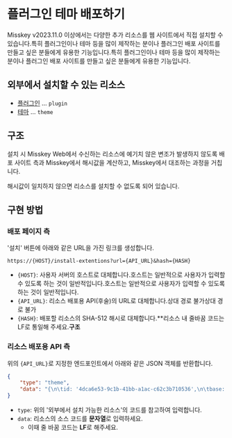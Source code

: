 # 플러그인 테마 배포하기

Misskey v2023.11.0 이상에서는 다양한 추가 리소스를 웹 사이트에서 직접 설치할 수 있습니다.특히 플러그인이나 테마 등을 많이 제작하는 분이나 플러그인 배포 사이트를 만들고 싶은 분들에게 유용한 기능입니다.특히 플러그인이나 테마 등을 많이 제작하는 분이나 플러그인 배포 사이트를 만들고 싶은 분들에게 유용한 기능입니다.

## 외부에서 설치할 수 있는 리소스

- [플러그인](./plugin/create-plugin/) ... `plugin`
- [테마](../for-users/features/theme/) ... `theme`

## 구조

설치 시 Misskey Web에서 수신하는 리소스에 예기치 않은 변조가 발생하지 않도록 배포 사이트 측과 Misskey에서 해시값을 계산하고, Misskey에서 대조하는 과정을 거칩니다.

해시값이 일치하지 않으면 리소스를 설치할 수 없도록 되어 있습니다.

## 구현 방법

### 배포 페이지 측

'설치' 버튼에 아래와 같은 URL을 가진 링크를 생성합니다.

```
https://{HOST}/install-extentions?url={API_URL}&hash={HASH}
```

- `{HOST}`: 사용자 서버의 호스트로 대체합니다.호스트는 일반적으로 사용자가 입력할 수 있도록 하는 것이 일반적입니다.호스트는 일반적으로 사용자가 입력할 수 있도록 하는 것이 일반적입니다.
- `{API_URL}`: 리소스 배포용 API(후술)의 URL로 대체합니다.상대 경로 불가상대 경로 불가
- `{HASH}`: 배포할 리소스의 SHA-512 해시로 대체합니다.\*\*리소스 내 줄바꿈 코드는 LF로 통일해 주세요.**구조**

### 리소스 배포용 API 측

위의 `{API_URL}`로 지정한 엔드포인트에서 아래와 같은 JSON 객체를 반환합니다.

```json
{
    "type": "theme",
    "data": "{\n\tid: '4dca6e53-9c1b-41bb-a1ac-c62c3b710536',\n\tbase: 'light',\n\tname: 'Misskey Design',\n\tprops: {\n\t\tX2: ':darken<2<@panel',\n\t\tX3: 'rgba(0, 0, 0, 0.05)',\n\t\tX4: 'rgba(0, 0, 0, 0.1)',\n\t\tX5: 'rgba(0, 0, 0, 0.05)',\n\t\tX6: 'rgba(0, 0, 0, 0.25)',\n\t\tX7: 'rgba(0, 0, 0, 0.05)',\n\t\tX8: ':lighten<5<@accent',\n\t\tX9: ':darken<5<@accent',\n\t\tbg: '#f9f9f9',\n\t\tfg: '#5f5f5f',\n\t\tX10: ':alpha<0.4<@accent',\n\t\tX11: 'rgba(0, 0, 0, 0.1)',\n\t\tX12: 'rgba(0, 0, 0, 0.1)',\n\t\tX13: 'rgba(0, 0, 0, 0.15)',\n\t\tX14: ':alpha<0.5<@navBg',\n\t\tX15: ':alpha<0<@panel',\n\t\tX16: ':alpha<0.7<@panel',\n\t\tX17: ':alpha<0.8<@bg',\n\t\tcwBg: '#b1b9c1',\n\t\tcwFg: '#fff',\n\t\tlink: '#44a4c1',\n\t\twarn: '#ecb637',\n\t\tbadge: '#31b1ce',\n\t\terror: '#ec4137',\n\t\tfocus: ':alpha<0.3<@accent',\n\t\tnavBg: '@panel',\n\t\tnavFg: '@fg',\n\t\tpanel: ':lighten<3<@bg',\n\t\tpopup: ':lighten<3<@panel',\n\t\taccent: '#FF6B63',\n\t\theader: ':alpha<0.7<@panel',\n\t\tinfoBg: '#e5f5ff',\n\t\tinfoFg: '#72818a',\n\t\trenote: '#229e82',\n\t\tshadow: 'rgba(0, 0, 0, 0.1)',\n\t\tdivider: 'rgba(0, 0, 0, 0.1)',\n\t\thashtag: '#ff9156',\n\t\tmention: '@accent',\n\t\tmodalBg: 'rgba(0, 0, 0, 0.3)',\n\t\tsuccess: '#86b300',\n\t\tbuttonBg: 'rgba(0, 0, 0, 0.05)',\n\t\tswitchBg: 'rgba(0, 0, 0, 0.15)',\n\t\tacrylicBg: ':alpha<0.5<@bg',\n\t\tcwHoverBg: '#bbc4ce',\n\t\tindicator: '@accent',\n\t\tmentionMe: '@mention',\n\t\tmessageBg: '@bg',\n\t\tnavActive: '@accent',\n\t\taccentedBg: ':alpha<0.15<@accent',\n\t\tcodeNumber: '#0fbbbb',\n\t\tcodeString: '#b98710',\n\t\tfgOnAccent: '#fff',\n\t\tinfoWarnBg: '#fff0db',\n\t\tinfoWarnFg: '#8f6e31',\n\t\tnavHoverFg: ':darken<17<@fg',\n\t\tswitchOnBg: '@accent',\n\t\tswitchOnFg: '@fgOnAccent',\n\t\tcodeBoolean: '#62b70c',\n\t\tdateLabelFg: '@fg',\n\t\tdeckDivider: ':darken<3<@bg',\n\t\tinputBorder: 'rgba(0, 0, 0, 0.1)',\n\t\tpanelBorder: '\" solid 1px var(--divider)',\n\t\tswitchOffBg: 'rgba(0, 0, 0, 0.1)',\n\t\tswitchOffFg: '@panel',\n\t\taccentDarken: ':darken<10<@accent',\n\t\tacrylicPanel: ':alpha<0.5<@panel',\n\t\tnavIndicator: '@indicator',\n\t\twindowHeader: ':alpha<0.85<@panel',\n\t\taccentLighten: ':lighten<10<@accent',\n\t\tbuttonHoverBg: 'rgba(0, 0, 0, 0.1)',\n\t\tdriveFolderBg: ':alpha<0.3<@accent',\n\t\tfgHighlighted: ':darken<3<@fg',\n\t\tfgTransparent: ':alpha<0.5<@fg',\n\t\tpanelHeaderBg: ':lighten<3<@panel',\n\t\tpanelHeaderFg: '@fg',\n\t\tbuttonGradateA: '#FC4774',\n\t\tbuttonGradateB: '#F9E001',\n\t\thtmlThemeColor: '@bg',\n\t\tpanelHighlight: ':darken<3<@panel',\n\t\tlistItemHoverBg: 'rgba(0, 0, 0, 0.03)',\n\t\tscrollbarHandle: 'rgba(0, 0, 0, 0.2)',\n\t\tinputBorderHover: 'rgba(0, 0, 0, 0.2)',\n\t\twallpaperOverlay: 'rgba(255, 255, 255, 0.5)',\n\t\tfgTransparentWeak: ':alpha<0.75<@fg',\n\t\tpanelHeaderDivider: 'rgba(0, 0, 0, 0)',\n\t\tscrollbarHandleHover: 'rgba(0, 0, 0, 0.4)',\n\t},\n\tauthor: '@kakkokari_gtyih@misskey.io',\n}"
}
```

- `type`: 위의 '외부에서 설치 가능한 리소스'의 코드를 참고하여 입력합니다.
- `data`: 리소스의 소스 코드를 **문자열**로 입력하세요.
    - 이때 줄 바꿈 코드는 **LF**로 해주세요.